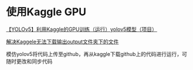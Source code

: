 # 使用Kaggle GPU

[【YOLOv5】利用Kaggle的GPU训练（运行）yolov5模型（项目）](https://blog.csdn.net/qq_62573714/article/details/137927584)

[解决Kaggele无法下载输出output文件夹下的文件](https://blog.csdn.net/Yslin_/article/details/122353340)

模仿yolov5将代码上传至github，再从kaggle下载github上的代码进行运行，可随时更改和同步代码

